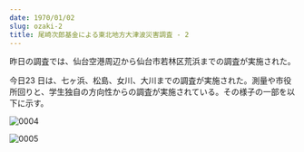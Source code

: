 ```yaml
---
date: 1970/01/02
slug: ozaki-2
title: 尾崎次郎基金による東北地方大津波災害調査 - 2
---
```

昨日の調査では、仙台空港周辺から仙台市若林区荒浜までの調査が実施された。

今日23 日は、七ヶ浜、松島、女川、大川までの調査が実施された。測量や市役所回りと、学生独自の方向性からの調査が実施されている。その様子の一部を以下に示す。

![0004](/uploads/0004.jpg)

![0005](/uploads/0005.jpg)
